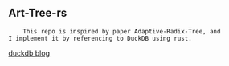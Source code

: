 ## Art-Tree-rs
```text
    This repo is inspired by paper Adaptive-Radix-Tree, and
I implement it by referencing to DuckDB using rust.
```
[duckdb blog](https://duckdb.org/2022/07/27/art-storage.html#art-index)